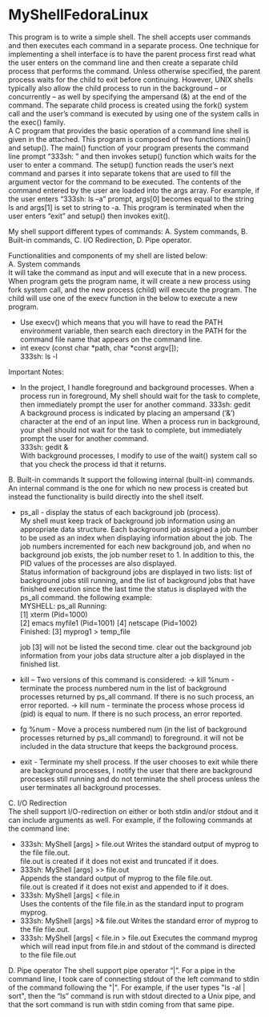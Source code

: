 # MyShellFedoraLinux

This program is to write a simple shell. The shell accepts user commands and then executes each command in a separate process.
One technique for implementing a shell interface is to have the parent process first read what the user enters on the command line 
and then create a separate child process that performs the command. Unless otherwise specified,
the parent process waits for the child to exit before continuing.  However, UNIX shells typically also allow the child process 
to run in the background – or concurrently – as well by specifying the ampersand (&) at the end of the command. 
The separate child process is created using the fork() system call and the user’s command is executed by using one of the system calls
in the exec() family.  
A C program that provides the basic operation of a command line shell is given in the attached. 
This program is composed of two functions: main() and setup().
The main()  function of your program presents the command line prompt  “333sh: ” and
then invokes setup() function which waits for the user to enter a command.
The setup() function reads the user’s next command and parses it into separate tokens 
that are used to fill the argument vector for the command to be executed. 
The contents of the command entered by the user are loaded into the args array.
For example, if the user enters  “333sh: ls –a”  prompt, args[0] becomes equal to the string ls and args[1] is set to string to -a.
This program is terminated when the user enters “exit” and setup() then invokes exit(). 

My shell support different types of commands:
A. System commands, 
B. Built-in commands,
C. I/O Redirection, 
D. Pipe operator.  

Functionalities and components of my shell are listed below:  
A. System commands  
It will take the command as input and will execute that in a new process.
When program  gets the program name, it will create a new process using fork system call, 
and the new  process (child) will execute the program. The child will use one of the execv function in the below to execute a new program.  
- Use execv() which means that you will have to read the PATH environment variable, 
then search each directory in the PATH for the command file name that appears on the command line. 
- int execv (const char *path, char *const argv[]);   
333sh: ls   -l  
  
Important Notes:
- In the project, I handle foreground and background processes.
When a process run in foreground, My shell should wait for the task to complete, 
then immediately prompt the user for another command.
333sh: gedit  
A background process is indicated by placing an ampersand (’&’) character at the end of an input line. 
When a process run in background, your shell should not wait for the task to complete, 
but immediately prompt the user for another command.  
333sh: gedit &  
With background processes, I modify to use of the wait() system call so that you check the process id that it returns. 

B. Built-in commands
It support the following internal (built-in) commands. 
An internal command is the one for which no new process is created
but instead the functionality is build directly into the shell itself.   

- ps_all -  display the status of each background job (process).  
My shell must keep track of background job information using an appropriate data structure. 
Each background job assigned a job number to be used as an index when displaying information about the job. 
The job numbers incremented for each new background job, and when no background job exists,
the job number reset to 1. In addition to this, the PID values of the processes are also displayed.  
Status information of background jobs are displayed in two lists: 
list of background jobs still running, and the list of background jobs that have finished execution 
since the last time the status is displayed with the ps_all command. the following example:  
  MYSHELL:  ps_all
  Running:    
  [1]  xterm (Pid=1000)   
  [2]  emacs myfile1 (Pid=1001) 
  [4]  netscape (Pid=1002)   
  Finished: 
  [3] myprog1 > temp_file 
  
  job [3]  will  not be listed the second time. 
  clear out the background job information from your jobs data structure alter a job displayed in the finished list.     
 
- kill – Two versions of this command is considered: 
-> kill %num - terminate the process numbered num in the list of background processes  returned by ps_all command. 
If there is no such process, an error reported. 
-> kill  num - terminate the process whose process id  (pid) is equal to num. 
If there is no such process, an error reported.   

- fg   %num - Move a process numbered num  (in the list of background processes  returned by ps_all command)  to foreground.
it will not be included in the data structure that keeps the background process.  

- exit - Terminate my shell process. If the user chooses to exit while there are background processes, 
I notify the user that there are background processes still running and do not terminate the shell process 
unless the user terminates all background processes.    


C. I/O Redirection  
The shell support I/O-redirection on either or both stdin and/or stdout and it can include arguments as well.
For example, if the following commands at the command line:    
- 333sh:  MyShell [args] > file.out 
Writes the standard output of myprog to the file file.out.  
file.out is created if it does not exist and truncated if it does.  
- 333sh:  MyShell [args] >> file.out  
Appends the standard output of myprog to the file file.out.  
file.out is created if it does not exist and appended to if it does.  
- 333sh:  MyShell [args] < file.in  
Uses the contents of the file  file.in  as the standard input to program myprog.  
- 333sh:  MyShell [args] >& file.out
Writes the standard error of myprog to the file file.out.  
- 333sh:  MyShell [args] < file.in > file.out 
Executes the command  myprog which will read input from file.in  and stdout of the command is directed to the file  file.out


D. Pipe operator
The shell support pipe operator “|”. For a pipe in the command line, I took care of connecting stdout of the left command
to stdin of the command following the "|". For example, if the user types "ls -al | sort", then the “ls” command is run 
with stdout directed to a Unix pipe, and that the sort command is run with stdin coming from that same pipe.
